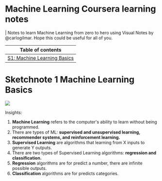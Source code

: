 # Machine Learning Coursera learning notes

| Notes to learn Machine Learning from zero to hero using Visual Notes by @carlogilmar. Hope this could be useful for all of you.

|Table of contents|
|:-------------:|
|[S1: Machine Learning Basics](#sketchnote-1)|

# Sketchnote 1 Machine Learning Basics

![](https://github.com/carlogilmar/ml_study_group/assets/17634377/4ad19a77-e640-4fd9-91f4-400c5c664f83)

Insights:
1. **Machine Learning** refers to the computer's ability to learn without being programmed.
2. There are types of ML: **supervised and unsupervised learning, recommender systems, and reinforcement learning.**
3. **Supervised Learning** are algorithms that learning from X inputs to generate Y outputs.
4. There are two types of Supervised Learning algorithms: **regression and classification.**
5. **Regression** algorithms are for predict a number, there are infinite possible outputs.
6. **Classification** algorithms are for predicts categories.

